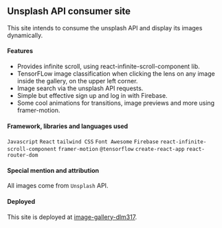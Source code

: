 ## Unsplash API consumer site
This site intends to consume the unsplash API and display its images dynamically.

#### Features
- Provides infinite scroll, using react-infinite-scroll-component lib.
- TensorFLow image classification when clicking the lens on any image inside the gallery, on the upper left corner.
- Image search via the unsplash API requests.
- Simple but effective sign up and log in with Firebase.
- Some cool animations for transitions, image previews and more using framer-motion.


#### Framework, libraries and languages used
`Javascript` `React` `tailwind CSS` `Font Awesome` `Firebase` `react-infinite-scroll-component` `framer-motion` `@tensorflow` `create-react-app` `react-router-dom`

#### Special mention and attribution
All images come from `Unsplash` API.

#### Deployed
This site is deployed at [image-gallery-dlm317](https://image-gallery-dlm317.netlify.app/).

